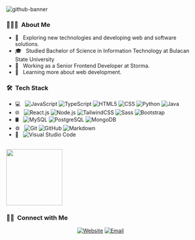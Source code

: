 
![github-banner](https://github.com/timgarciaa/timgarciaa/assets/12764266/15b5c81d-6c90-45e2-94b7-d36cb72b2042)

<h3> 👨🏻‍💻 &nbsp;About Me </h3>

- 🤔 &nbsp; Exploring new technologies and developing web and software solutions.
- 🎓 &nbsp; Studied Bachelor of Science in Information Technology at Bulacan State University
- 💼 &nbsp; Working as a Senior Frontend Developer at Storma.
- 🌱 &nbsp; Learning more about web development.

<h3> 🛠 &nbsp;Tech Stack</h3>

- 💻 &nbsp;
  ![JavaScript](https://img.shields.io/badge/-JavaScript-333333?style=flat&logo=javascript)
  ![TypeScript](https://img.shields.io/badge/-TypeScript-333333?logo=TypeScript&logoColor=#3178C6)
  ![HTML5](https://img.shields.io/badge/-HTML5-333333?style=flat&logo=HTML5)
  ![CSS](https://img.shields.io/badge/-CSS-333333?style=flat&logo=CSS3&logoColor=1572B6)
  ![Python](https://img.shields.io/badge/-Python-333333?style=flat&logo=python)
  ![Java](https://img.shields.io/badge/-Java-333333?style=flat&logo=Java&logoColor=007396)
- 🌐 &nbsp;
  ![React.js](https://img.shields.io/badge/-React.js-333333?style=flat&logo=react)
  ![Node.js](https://img.shields.io/badge/-Node.js-333333?style=flat&logo=node.js)
  ![TailwindCSS](https://img.shields.io/badge/-TailwindCSS-333333?style=flat&logo=tailwindcss&logoColor=#06B6D4)
  ![Sass](https://img.shields.io/badge/-Sass-333333?style=flat&logo=sass&logoColor=#CC6699)
  ![Bootstrap](https://img.shields.io/badge/-Bootstrap-333333?style=flat&logo=bootstrap&logoColor=563D7C)
- 🛢 &nbsp;
  ![MySQL](https://img.shields.io/badge/-MySQL-333333?style=flat&logo=mysql)
  ![PostgreSQL](https://img.shields.io/badge/-PostgreSQL-333333?style=flat&logo=postgresql&logoColor=#4169E1)
  ![MongoDB](https://img.shields.io/badge/-MongoDB-333333?style=flat&logo=mongodb)
- ⚙️ &nbsp;
  ![Git](https://img.shields.io/badge/-Git-333333?style=flat&logo=git)
  ![GitHub](https://img.shields.io/badge/-GitHub-333333?style=flat&logo=github)
  ![Markdown](https://img.shields.io/badge/-Markdown-333333?style=flat&logo=markdown)
- 🔧 &nbsp;
  ![Visual Studio Code](https://img.shields.io/badge/-VSCode-333333?style=flat&logo=visual-studio-code&logoColor=007ACC)

<br/>

<a href="https://github.com/timgarciaa">
  <img height="150em" src="https://github-readme-stats.vercel.app/api/top-langs/?username=timgarciaa&theme=buefy&layout=compact" />
</a>

<br/>

<h3> 🤝🏻 &nbsp;Connect with Me </h3>

<p align="center">
<a href="https://timgarcia.netlify.app/"><img alt="Website" src="https://img.shields.io/badge/Website-timgarciaa.netlify.app-blue?style=flat-square&logo=google-chrome"></a>
<!-- <a href="https://www.linkedin.com/in/timgarciaa/"><img alt="LinkedIn" src="https://img.shields.io/badge/LinkedIn-Tim%20Garcia-blue?style=flat-square&logo=linkedin"></a> -->
<a href="mailto:timgarciaa@gmail.com"><img alt="Email" src="https://img.shields.io/badge/Email-timgarciaa@gmail.com-blue?style=flat-square&logo=gmail"></a>
</p>


